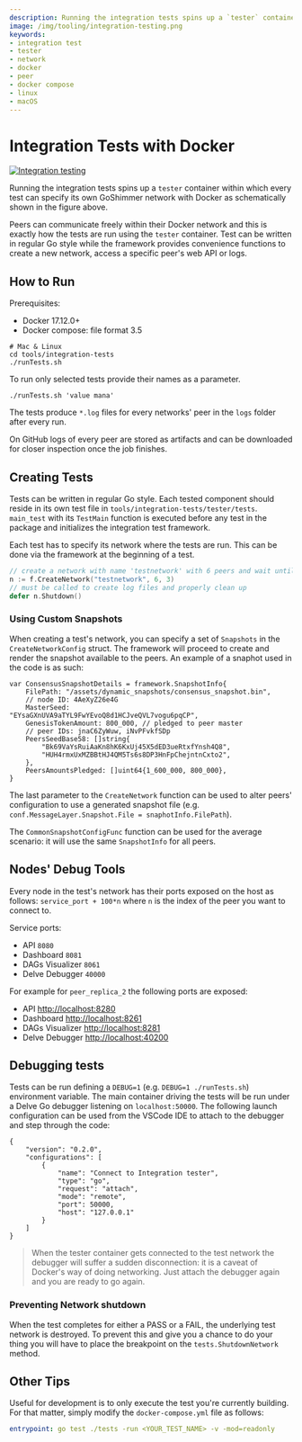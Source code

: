 ```yaml
---
description: Running the integration tests spins up a `tester` container within which every test can specify its own GoShimmer network with Docker.
image: /img/tooling/integration-testing.png
keywords:
- integration test
- tester
- network
- docker
- peer
- docker compose
- linux
- macOS
---
```

# Integration Tests with Docker

[![Integration testing](/img/tooling/integration-testing.png "Integration testing")](/img/tooling/integration-testing.png)

Running the integration tests spins up a `tester` container within which every test can specify its own GoShimmer
network with Docker as schematically shown in the figure above.

Peers can communicate freely within their Docker network and this is exactly how the tests are run using the `tester`
container. Test can be written in regular Go style while the framework provides convenience functions to create a new
network, access a specific peer's web API or logs.

## How to Run

Prerequisites:

- Docker 17.12.0+
- Docker compose: file format 3.5

```shell
# Mac & Linux
cd tools/integration-tests
./runTests.sh
```

To run only selected tests provide their names as a parameter.

```shell
./runTests.sh 'value mana'
```

The tests produce `*.log` files for every networks' peer in the `logs` folder after every run.

On GitHub logs of every peer are stored as artifacts and can be downloaded for closer inspection once the job finishes.

## Creating Tests

Tests can be written in regular Go style. Each tested component should reside in its own test file
in `tools/integration-tests/tester/tests`.
`main_test` with its `TestMain` function is executed before any test in the package and initializes the integration test
framework.

Each test has to specify its network where the tests are run. This can be done via the framework at the beginning of a
test.
```go
// create a network with name 'testnetwork' with 6 peers and wait until every peer has at least 3 neighbors
n := f.CreateNetwork("testnetwork", 6, 3)
// must be called to create log files and properly clean up
defer n.Shutdown() 
```

### Using Custom Snapshots

When creating a test's network, you can specify a set of `Snapshots` in the `CreateNetworkConfig` struct. The framework will proceed to create and render the snapshot available to the peers.
An example of a snaphot used in the code is as such:

```
var ConsensusSnapshotDetails = framework.SnapshotInfo{
	FilePath: "/assets/dynamic_snapshots/consensus_snapshot.bin",
	// node ID: 4AeXyZ26e4G
	MasterSeed:         "EYsaGXnUVA9aTYL9FwYEvoQ8d1HCJveQVL7vogu6pqCP",
	GenesisTokenAmount: 800_000, // pledged to peer master
	// peer IDs: jnaC6ZyWuw, iNvPFvkfSDp
	PeersSeedBase58: []string{
		"Bk69VaYsRuiAaKn8hK6KxUj45X5dED3ueRtxfYnsh4Q8",
		"HUH4rmxUxMZBBtHJ4QM5Ts6s8DP3HnFpChejntnCxto2",
	},
	PeersAmountsPledged: []uint64{1_600_000, 800_000},
}
```

The last parameter to the `CreateNetwork` function can be used to alter peers' configuration to use a generated snapshot file (e.g. `conf.MessageLayer.Snapshot.File = snaphotInfo.FilePath`).

The `CommonSnapshotConfigFunc` function can be used for the average scenario: it will use the same `SnapshotInfo` for all peers. 

## Nodes' Debug Tools

Every node in the test's network has their ports exposed on the host as follows: `service_port + 100*n` where `n` is the index of the peer you want to connect to.

Service ports:

* API `8080`
* Dashboard `8081`
* DAGs Visualizer `8061`
* Delve Debugger `40000`

For example for `peer_replica_2` the following ports are exposed:

* API [http://localhost:8280](http://localhost:8280)
* Dashboard  [http://localhost:8261](http://localhost:8261)
* DAGs Visualizer  [http://localhost:8281](http://localhost:8281)
* Delve Debugger  [http://localhost:40200](http://localhost:40200)

## Debugging tests

Tests can be run defining a `DEBUG=1` (e.g. `DEBUG=1 ./runTests.sh`) environment variable. The main container driving the tests will be run under a Delve Go debugger listening
on `localhost:50000`.
The following launch configuration can be used from the VSCode IDE to attach to the debugger and step through the code:

```
{
	"version": "0.2.0",
	"configurations": [
		{
			"name": "Connect to Integration tester",
			"type": "go",
			"request": "attach",
			"mode": "remote",
			"port": 50000,
			"host": "127.0.0.1"
		}
	]
}
```

> When the tester container gets connected to the test network the debugger will suffer a sudden disconnection: it is a caveat of Docker's way of doing networking. Just attach the debugger again and you are ready to go again.

### Preventing Network shutdown

When the test completes for either a PASS or a FAIL, the underlying test network is destroyed. To prevent this and give you a chance to do your thing you will have to place the breakpoint on the `tests.ShutdownNetwork` method.

## Other Tips

Useful for development is to only execute the test you're currently building. For that matter, simply modify the `docker-compose.yml` file as follows:
```yaml
entrypoint: go test ./tests -run <YOUR_TEST_NAME> -v -mod=readonly
```
